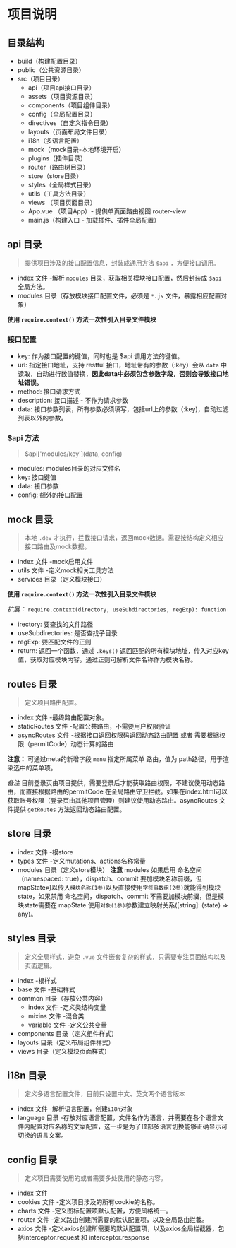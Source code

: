 # 项目说明

## 目录结构

- build（构建配置目录）
- public（公共资源目录）
- src（项目目录）
  - api（项目api接口目录）
  - assets（项目资源目录）
  - components（项目组件目录）
  - config（全局配置目录）
  - directives（自定义指令目录）
  - layouts（页面布局文件目录）
  - i18n（多语言配置）
  - mock（mock目录-本地环境开启）
  - plugins（插件目录）
  - router（路由树目录）
  - store（store目录）
  - styles（全局样式目录）
  - utils（工具方法目录）
  - views （项目页面目录）
  - App.vue （项目App）- 提供单页面路由视图 router-view
  - main.js（构建入口 - 加载插件、插件全局配置）

## api 目录

> 提供项目涉及的接口配置信息，封装成通用方法 `$api` ，方便接口调用。

- index 文件 -解析 `modules` 目录，获取相关模块接口配置，然后封装成 `$api` 全局方法。
- modules 目录（存放模块接口配置文件，必须是 `*.js` 文件，暴露相应配置对象）

**使用 `require.context()` 方法一次性引入目录文件模块**

### 接口配置

- key: 作为接口配置的键值，同时也是 $api 调用方法的键值。
- url: 指定接口地址，支持 restful 接口，地址带有的参数（:key）会从 `data` 中读取，自动进行数值替换，**因此data中必须包含参数字段，否则会导致接口地址错误。**
- method: 接口请求方式
- description: 接口描述 - 不作为请求参数
- data: 接口参数列表，所有参数必须填写，包括url上的参数（:key)，自动过滤列表以外的参数。

### $api 方法

> $api['modules/key'](data, config)

- modules: modules目录的对应文件名
- key: 接口键值
- data: 接口参数
- config: 额外的接口配置

## mock 目录

> 本地 `.dev` 才执行，拦截接口请求，返回mock数据。需要按结构定义相应接口路由及mock数据。

- index 文件 -mock启用文件
- utils 文件 -定义mock相关工具方法
- services 目录（定义模块接口）

**使用 `require.context()` 方法一次性引入目录文件模块**

*扩展：*
`require.context(directory, useSubdirectories, regExp): function`

- irectory: 要查找的文件路径
- useSubdirectories: 是否查找子目录
- regExp: 要匹配文件的正则
- return: 返回一个函数，通过 `.keys()` 返回匹配的所有模块地址，传入对应key值，获取对应模块内容。通过正则可解析文件名称作为模块名称。

## routes 目录

> 定义项目路由配置。

- index 文件 -最终路由配置对象。
- staticRoutes 文件 -配置公共路由，不需要用户权限验证
- asyncRoutes 文件 -根据接口返回权限码返回动态路由配置 或者 需要根据权限（permitCode）动态计算的路由

**注意：** 可通过meta的新增字段 `menu` 指定所属菜单 路由，值为 path路径，用于渲染选中的菜单项。

*备注* 目前登录页由项目提供，需要登录后才能获取路由权限，不建议使用动态路由，而直接根据路由的permitCode 在全局路由守卫拦截。如果在index.html可以获取账号权限（登录页由其他项目管理）则建议使用动态路由。asyncRoutes 文件提供 `getRoutes` 方法返回动态路由配置。

## store 目录

- index 文件 -根store
- types 文件 -定义mutations、actions名称常量
- modules 目录（定义store模块）
**注意** modules 如果启用 命名空间（namespaced: true），dispatch、commit 要加模块名称前缀，但mapState可以传入`模块名称(1参)`以及直接使用`字符串数组(2参)`就能得到模块state，如果禁用 命名空间，dispatch、commit 不需要加模块前缀，但是模块state需要在 mapState 使用`对象(1参)`参数建立映射关系([string]: (state) => any)。

## styles 目录

> 定义全局样式，避免 `.vue` 文件嵌套复杂的样式，只需要专注页面结构以及页面逻辑。

- index -根样式
- base 文件 -基础样式
- common 目录（存放公共内容）
  - index 文件 -定义类结构变量
  - mixins 文件 -混合类
  - variable 文件 -定义公共变量
- components 目录（定义组件样式）
- layouts 目录（定义布局组件样式）
- views 目录（定义模块页面样式）

## i18n 目录

> 定义多语言配置文件，目前只设置中文、英文两个语言版本

- index 文件 -解析语言配置，创建`i18n`对象
- language 目录 -存放对应语言配置，文件名作为语言，并需要在各个语言文件内配置对应名称的文案配置，这一步是为了顶部多语言切换能够正确显示可切换的语言文案。

## config 目录

> 定义项目需要使用的或者需要多处使用的静态内容。

- index 文件
- cookies 文件 -定义项目涉及的所有cookie的名称。
- charts 文件 -定义图标配置项默认配置，方便风格统一。
- router 文件 -定义路由创建所需要的默认配置项，以及全局路由拦截。
- axios 文件 -定义axios创建所需要的默认配置项，以及axios全局拦截器，包括interceptor.request 和 interceptor.response
